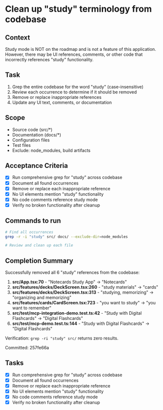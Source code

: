 # Clean up "study" terminology from codebase

## Context
Study mode is NOT on the roadmap and is not a feature of this application. However, there may be UI references, comments, or other code that incorrectly references "study" functionality.

## Task
1. Grep the entire codebase for the word "study" (case-insensitive)
2. Review each occurrence to determine if it should be removed
3. Remove or replace inappropriate references
4. Update any UI text, comments, or documentation

## Scope
- Source code (src/*)
- Documentation (docs/*)
- Configuration files
- Test files
- Exclude: node_modules, build artifacts

## Acceptance Criteria

- [x] Run comprehensive grep for "study" across codebase
- [x] Document all found occurrences
- [x] Remove or replace each inappropriate reference
- [x] No UI elements mention "study" functionality
- [x] No code comments reference study mode
- [x] Verify no broken functionality after cleanup

## Commands to run
```bash
# Find all occurrences
grep -r -i "study" src/ docs/ --exclude-dir=node_modules

# Review and clean up each file
```

## Completion Summary

Successfully removed all 6 "study" references from the codebase:

1. **src/App.tsx:70** - "Notecards Study App" → "Notecards"
2. **src/features/decks/DeckScreen.tsx:260** - "study materials" → "cards"
3. **src/features/decks/DeckScreen.tsx:313** - "studying, memorizing" → "organizing and memorizing"
4. **src/features/cards/CardScreen.tsx:723** - "you want to study" → "you want to remember"
5. **src/test/mcp-integration-demo.test.ts:42** - "Study with Digital Flashcards" → "Digital Flashcards"
6. **src/test/mcp-demo.test.ts:144** - "Study with Digital Flashcards" → "Digital Flashcards"

Verification: `grep -ri "study" src/` returns zero results.

Committed: 257fe66a

## Tasks

- [x] Run comprehensive grep for "study" across codebase
- [x] Document all found occurrences
- [x] Remove or replace each inappropriate reference
- [x] No UI elements mention "study" functionality
- [x] No code comments reference study mode
- [x] Verify no broken functionality after cleanup
